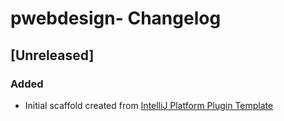 <!-- Keep a Changelog guide -> https://keepachangelog.com -->

# pwebdesign- Changelog

## [Unreleased]
### Added
- Initial scaffold created from [IntelliJ Platform Plugin Template](https://github.com/JetBrains/intellij-platform-plugin-template)
